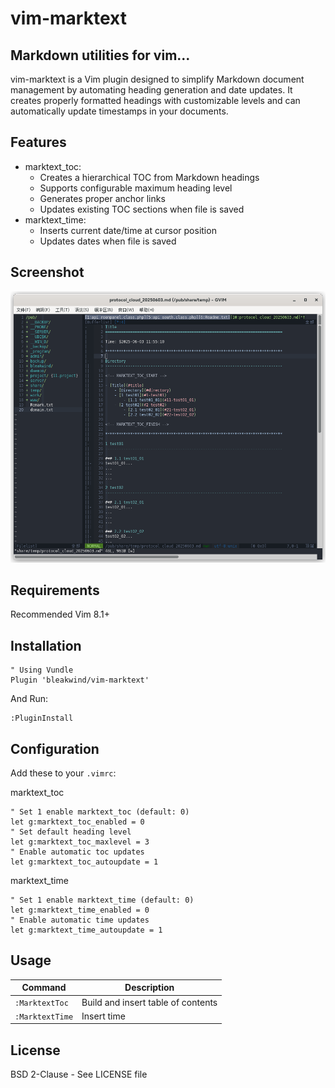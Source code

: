 # vim-marktext

## Markdown utilities for vim...
vim-marktext is a Vim plugin designed to simplify Markdown document management by automating heading generation and date updates. It creates properly formatted headings with customizable levels and can automatically update timestamps in your documents.

## Features
- marktext_toc:
    - Creates a hierarchical TOC from Markdown headings
    - Supports configurable maximum heading level
    - Generates proper anchor links
    - Updates existing TOC sections when file is saved
- marktext_time:
    - Inserts current date/time at cursor position
    - Updates dates when file is saved

## Screenshot
![Marktext Screenshot](https://github.com/bleakwind/vim-marktext/blob/main/vim-marktext.png)

## Requirements
Recommended Vim 8.1+

## Installation
```vim
" Using Vundle
Plugin 'bleakwind/vim-marktext'
```

And Run:
```vim
:PluginInstall
```

## Configuration
Add these to your `.vimrc`:

marktext_toc
```vim
" Set 1 enable marktext_toc (default: 0)
let g:marktext_toc_enabled = 0
" Set default heading level
let g:marktext_toc_maxlevel = 3
" Enable automatic toc updates
let g:marktext_toc_autoupdate = 1
```

marktext_time
```vim
" Set 1 enable marktext_time (default: 0)
let g:marktext_time_enabled = 0
" Enable automatic time updates
let g:marktext_time_autoupdate = 1
```

## Usage
| Command         | Description                        |
| --------------- | ---------------------------------- |
| `:MarktextToc`  | Build and insert table of contents |
| `:MarktextTime` | Insert time                        |

## License
BSD 2-Clause - See LICENSE file

